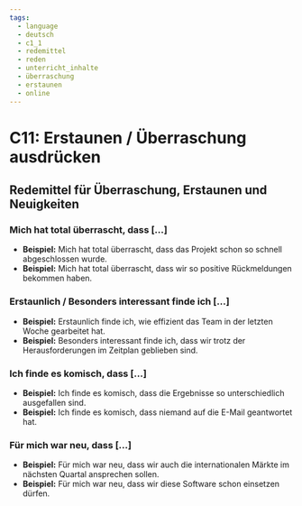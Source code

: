 ```yaml
---
tags:
  - language
  - deutsch
  - c1_1
  - redemittel
  - reden
  - unterricht_inhalte
  - überraschung
  - erstaunen
  - online
---
```


# C11: Erstaunen / Überraschung ausdrücken

## Redemittel für Überraschung, Erstaunen und Neuigkeiten

### Mich hat total überrascht, dass [...]

- __Beispiel:__ Mich hat total überrascht, dass das Projekt schon so schnell abgeschlossen wurde.
- __Beispiel:__ Mich hat total überrascht, dass wir so positive Rückmeldungen bekommen haben.

### Erstaunlich / Besonders interessant finde ich [...]

- __Beispiel:__ Erstaunlich finde ich, wie effizient das Team in der letzten Woche gearbeitet hat.
- __Beispiel:__ Besonders interessant finde ich, dass wir trotz der Herausforderungen im Zeitplan geblieben sind.

### Ich finde es komisch, dass [...]

- __Beispiel:__ Ich finde es komisch, dass die Ergebnisse so unterschiedlich ausgefallen sind.
- __Beispiel:__ Ich finde es komisch, dass niemand auf die E-Mail geantwortet hat.

### Für mich war neu, dass [...]

- __Beispiel:__ Für mich war neu, dass wir auch die internationalen Märkte im nächsten Quartal ansprechen sollen.
- __Beispiel:__ Für mich war neu, dass wir diese Software schon einsetzen dürfen.
